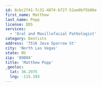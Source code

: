 ```yaml
---
id: 8cbc2f41-7c31-4874-b727-52ae0bf5b86e
first_name: Matthew
last_name: Popp
license: DDS
services:
  - 'Oral and Maxillofacial Pathologist'
category: Dentists
address: '7516 Java Sparrow St'
city: 'North Las Vegas'
state: NV
zip: '89084'
title: 'Matthew Popp'
_geoloc:
  lat: 36.2975
  lng: -115.193
---
```


